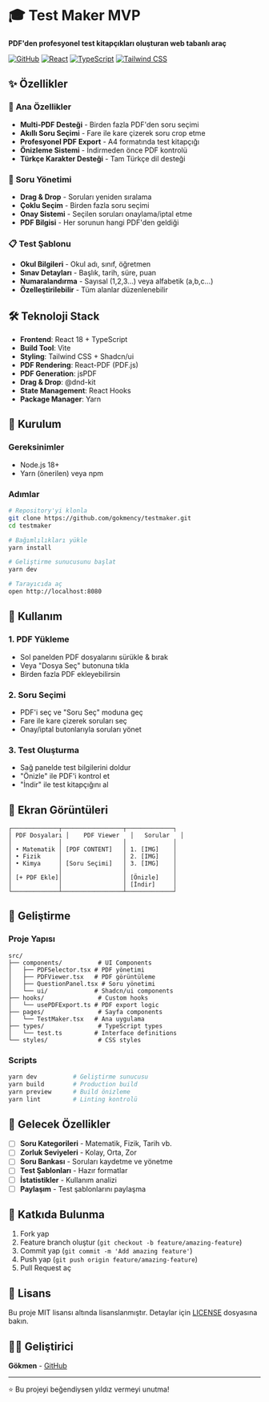 # 🎓 Test Maker MVP

**PDF'den profesyonel test kitapçıkları oluşturan web tabanlı araç**

[![GitHub](https://img.shields.io/badge/GitHub-Repository-blue?style=for-the-badge&logo=github)](https://github.com/gokmency/testmaker)
[![React](https://img.shields.io/badge/React-18.2.0-blue?style=for-the-badge&logo=react)](https://reactjs.org/)
[![TypeScript](https://img.shields.io/badge/TypeScript-5.0-blue?style=for-the-badge&logo=typescript)](https://www.typescriptlang.org/)
[![Tailwind CSS](https://img.shields.io/badge/Tailwind-3.3-blue?style=for-the-badge&logo=tailwind-css)](https://tailwindcss.com/)

## ✨ Özellikler

### 🚀 **Ana Özellikler**
- **Multi-PDF Desteği** - Birden fazla PDF'den soru seçimi
- **Akıllı Soru Seçimi** - Fare ile kare çizerek soru crop etme
- **Profesyonel PDF Export** - A4 formatında test kitapçığı
- **Önizleme Sistemi** - İndirmeden önce PDF kontrolü
- **Türkçe Karakter Desteği** - Tam Türkçe dil desteği

### 🎯 **Soru Yönetimi**
- **Drag & Drop** - Soruları yeniden sıralama
- **Çoklu Seçim** - Birden fazla soru seçimi
- **Onay Sistemi** - Seçilen soruları onaylama/iptal etme
- **PDF Bilgisi** - Her sorunun hangi PDF'den geldiği

### 📋 **Test Şablonu**
- **Okul Bilgileri** - Okul adı, sınıf, öğretmen
- **Sınav Detayları** - Başlık, tarih, süre, puan
- **Numaralandırma** - Sayısal (1,2,3...) veya alfabetik (a,b,c...)
- **Özelleştirilebilir** - Tüm alanlar düzenlenebilir

## 🛠️ Teknoloji Stack

- **Frontend**: React 18 + TypeScript
- **Build Tool**: Vite
- **Styling**: Tailwind CSS + Shadcn/ui
- **PDF Rendering**: React-PDF (PDF.js)
- **PDF Generation**: jsPDF
- **Drag & Drop**: @dnd-kit
- **State Management**: React Hooks
- **Package Manager**: Yarn

## 🚀 Kurulum

### Gereksinimler
- Node.js 18+ 
- Yarn (önerilen) veya npm

### Adımlar
```bash
# Repository'yi klonla
git clone https://github.com/gokmency/testmaker.git
cd testmaker

# Bağımlılıkları yükle
yarn install

# Geliştirme sunucusunu başlat
yarn dev

# Tarayıcıda aç
open http://localhost:8080
```

## 📱 Kullanım

### 1. **PDF Yükleme**
- Sol panelden PDF dosyalarını sürükle & bırak
- Veya "Dosya Seç" butonuna tıkla
- Birden fazla PDF ekleyebilirsin

### 2. **Soru Seçimi**
- PDF'i seç ve "Soru Seç" moduna geç
- Fare ile kare çizerek soruları seç
- Onay/iptal butonlarıyla soruları yönet

### 3. **Test Oluşturma**
- Sağ panelde test bilgilerini doldur
- "Önizle" ile PDF'i kontrol et
- "İndir" ile test kitapçığını al

## 🎨 Ekran Görüntüleri

```
┌─────────────┬─────────────────┬─────────────┐
│ PDF Dosyaları │    PDF Viewer   │   Sorular   │
│             │                 │             │
│ • Matematik │ [PDF CONTENT]   │ 1. [IMG]    │
│ • Fizik     │                 │ 2. [IMG]    │
│ • Kimya     │ [Soru Seçimi]   │ 3. [IMG]    │
│             │                 │             │
│ [+ PDF Ekle]│                 │ [Önizle]    │
│             │                 │ [İndir]     │
└─────────────┴─────────────────┴─────────────┘
```

## 🔧 Geliştirme

### Proje Yapısı
```
src/
├── components/          # UI Components
│   ├── PDFSelector.tsx # PDF yönetimi
│   ├── PDFViewer.tsx   # PDF görüntüleme
│   ├── QuestionPanel.tsx # Soru yönetimi
│   └── ui/             # Shadcn/ui components
├── hooks/               # Custom hooks
│   └── usePDFExport.ts # PDF export logic
├── pages/               # Sayfa components
│   └── TestMaker.tsx   # Ana uygulama
├── types/               # TypeScript types
│   └── test.ts         # Interface definitions
└── styles/              # CSS styles
```

### Scripts
```bash
yarn dev          # Geliştirme sunucusu
yarn build        # Production build
yarn preview      # Build önizleme
yarn lint         # Linting kontrolü
```

## 🎯 Gelecek Özellikler

- [ ] **Soru Kategorileri** - Matematik, Fizik, Tarih vb.
- [ ] **Zorluk Seviyeleri** - Kolay, Orta, Zor
- [ ] **Soru Bankası** - Soruları kaydetme ve yönetme
- [ ] **Test Şablonları** - Hazır formatlar
- [ ] **İstatistikler** - Kullanım analizi
- [ ] **Paylaşım** - Test şablonlarını paylaşma

## 🤝 Katkıda Bulunma

1. Fork yap
2. Feature branch oluştur (`git checkout -b feature/amazing-feature`)
3. Commit yap (`git commit -m 'Add amazing feature'`)
4. Push yap (`git push origin feature/amazing-feature`)
5. Pull Request aç

## 📄 Lisans

Bu proje MIT lisansı altında lisanslanmıştır. Detaylar için [LICENSE](LICENSE) dosyasına bakın.

## 👨‍💻 Geliştirici

**Gökmen** - [GitHub](https://github.com/gokmency)

---

⭐ Bu projeyi beğendiysen yıldız vermeyi unutma!